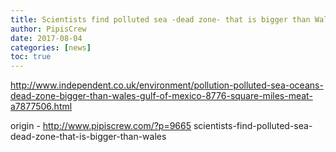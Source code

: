 ```yaml
---
title: Scientists find polluted sea -dead zone- that is bigger than Wales
author: PipisCrew
date: 2017-08-04
categories: [news]
toc: true
---
```


http://www.independent.co.uk/environment/pollution-polluted-sea-oceans-dead-zone-bigger-than-wales-gulf-of-mexico-8776-square-miles-meat-a7877506.html

origin - http://www.pipiscrew.com/?p=9665 scientists-find-polluted-sea-dead-zone-that-is-bigger-than-wales